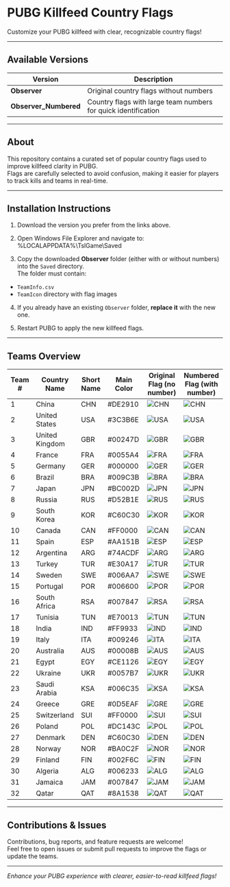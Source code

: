 # PUBG Killfeed Country Flags

Customize your PUBG killfeed with clear, recognizable country flags!

---

## Available Versions

| Version               | Description                                                      |
|-----------------------|------------------------------------------------------------------|
| **Observer**          | Original country flags without numbers                           |
| **Observer_Numbered** | Country flags with large team numbers for quick identification  |
---

## About

This repository contains a curated set of popular country flags used to improve killfeed clarity in PUBG.  
Flags are carefully selected to avoid confusion, making it easier for players to track kills and teams in real-time.

---

## Installation Instructions

1. Download the version you prefer from the links above.

2. Open Windows File Explorer and navigate to:
%LOCALAPPDATA%\TslGame\Saved

3. Copy the downloaded **Observer** folder (either with or without numbers) into the `Saved` directory.  
The folder must contain:  
- `TeamInfo.csv`  
- `TeamIcon` directory with flag images  

4. If you already have an existing `Observer` folder, **replace it** with the new one.

5. Restart PUBG to apply the new killfeed flags.

---

## Teams Overview

| Team # | Country Name    | Short Name | Main Color | Original Flag (no number)                    | Numbered Flag (with number)                     |
|--------|-----------------|------------|------------|----------------------------------------------|------------------------------------------------|
| 1      | China           | CHN        | #DE2910    | ![CHN](Observer/TeamIcon/CHN.png)           | ![CHN](Observer_Numbered/TeamIcon/CHN.png)     |
| 2      | United States   | USA        | #3C3B6E    | ![USA](Observer/TeamIcon/USA.png)           | ![USA](Observer_Numbered/TeamIcon/USA.png)     |
| 3      | United Kingdom  | GBR        | #00247D    | ![GBR](Observer/TeamIcon/GBR.png)           | ![GBR](Observer_Numbered/TeamIcon/GBR.png)     |
| 4      | France          | FRA        | #0055A4    | ![FRA](Observer/TeamIcon/FRA.png)           | ![FRA](Observer_Numbered/TeamIcon/FRA.png)     |
| 5      | Germany         | GER        | #000000    | ![GER](Observer/TeamIcon/GER.png)           | ![GER](Observer_Numbered/TeamIcon/GER.png)     |
| 6      | Brazil          | BRA        | #009C3B    | ![BRA](Observer/TeamIcon/BRA.png)           | ![BRA](Observer_Numbered/TeamIcon/BRA.png)     |
| 7      | Japan           | JPN        | #BC002D    | ![JPN](Observer/TeamIcon/JPN.png)           | ![JPN](Observer_Numbered/TeamIcon/JPN.png)     |
| 8      | Russia          | RUS        | #D52B1E    | ![RUS](Observer/TeamIcon/RUS.png)           | ![RUS](Observer_Numbered/TeamIcon/RUS.png)     |
| 9      | South Korea     | KOR        | #C60C30    | ![KOR](Observer/TeamIcon/KOR.png)           | ![KOR](Observer_Numbered/TeamIcon/KOR.png)     |
| 10     | Canada          | CAN        | #FF0000    | ![CAN](Observer/TeamIcon/CAN.png)           | ![CAN](Observer_Numbered/TeamIcon/CAN.png)     |
| 11     | Spain           | ESP        | #AA151B    | ![ESP](Observer/TeamIcon/ESP.png)           | ![ESP](Observer_Numbered/TeamIcon/ESP.png)     |
| 12     | Argentina       | ARG        | #74ACDF    | ![ARG](Observer/TeamIcon/ARG.png)           | ![ARG](Observer_Numbered/TeamIcon/ARG.png)     |
| 13     | Turkey          | TUR        | #E30A17    | ![TUR](Observer/TeamIcon/TUR.png)           | ![TUR](Observer_Numbered/TeamIcon/TUR.png)     |
| 14     | Sweden          | SWE        | #006AA7    | ![SWE](Observer/TeamIcon/SWE.png)           | ![SWE](Observer_Numbered/TeamIcon/SWE.png)     |
| 15     | Portugal        | POR        | #006600    | ![POR](Observer/TeamIcon/POR.png)           | ![POR](Observer_Numbered/TeamIcon/POR.png)     |
| 16     | South Africa    | RSA        | #007847    | ![RSA](Observer/TeamIcon/RSA.png)           | ![RSA](Observer_Numbered/TeamIcon/RSA.png)     |
| 17     | Tunisia         | TUN        | #E70013    | ![TUN](Observer/TeamIcon/TUN.png)           | ![TUN](Observer_Numbered/TeamIcon/TUN.png)     |
| 18     | India           | IND        | #FF9933    | ![IND](Observer/TeamIcon/IND.png)           | ![IND](Observer_Numbered/TeamIcon/IND.png)     |
| 19     | Italy           | ITA        | #009246    | ![ITA](Observer/TeamIcon/ITA.png)           | ![ITA](Observer_Numbered/TeamIcon/ITA.png)     |
| 20     | Australia       | AUS        | #00008B    | ![AUS](Observer/TeamIcon/AUS.png)           | ![AUS](Observer_Numbered/TeamIcon/AUS.png)     |
| 21     | Egypt           | EGY        | #CE1126    | ![EGY](Observer/TeamIcon/EGY.png)           | ![EGY](Observer_Numbered/TeamIcon/EGY.png)     |
| 22     | Ukraine         | UKR        | #0057B7    | ![UKR](Observer/TeamIcon/UKR.png)           | ![UKR](Observer_Numbered/TeamIcon/UKR.png)     |
| 23     | Saudi Arabia    | KSA        | #006C35    | ![KSA](Observer/TeamIcon/KSA.png)           | ![KSA](Observer_Numbered/TeamIcon/KSA.png)     |
| 24     | Greece          | GRE        | #0D5EAF    | ![GRE](Observer/TeamIcon/GRE.png)           | ![GRE](Observer_Numbered/TeamIcon/GRE.png)     |
| 25     | Switzerland     | SUI        | #FF0000    | ![SUI](Observer/TeamIcon/SUI.png)           | ![SUI](Observer_Numbered/TeamIcon/SUI.png)     |
| 26     | Poland          | POL        | #DC143C    | ![POL](Observer/TeamIcon/POL.png)           | ![POL](Observer_Numbered/TeamIcon/POL.png)     |
| 27     | Denmark         | DEN        | #C60C30    | ![DEN](Observer/TeamIcon/DEN.png)           | ![DEN](Observer_Numbered/TeamIcon/DEN.png)     |
| 28     | Norway          | NOR        | #BA0C2F    | ![NOR](Observer/TeamIcon/NOR.png)           | ![NOR](Observer_Numbered/TeamIcon/NOR.png)     |
| 29     | Finland         | FIN        | #002F6C    | ![FIN](Observer/TeamIcon/FIN.png)           | ![FIN](Observer_Numbered/TeamIcon/FIN.png)     |
| 30     | Algeria         | ALG        | #006233    | ![ALG](Observer/TeamIcon/ALG.png)           | ![ALG](Observer_Numbered/TeamIcon/ALG.png)     |
| 31     | Jamaica         | JAM        | #007847    | ![JAM](Observer/TeamIcon/JAM.png)           | ![JAM](Observer_Numbered/TeamIcon/JAM.png)     |
| 32     | Qatar           | QAT        | #8A1538    | ![QAT](Observer/TeamIcon/QAT.png)           | ![QAT](Observer_Numbered/TeamIcon/QAT.png)     |

---

## Contributions & Issues

Contributions, bug reports, and feature requests are welcome!  
Feel free to open issues or submit pull requests to improve the flags or update the teams.

---

*Enhance your PUBG experience with clearer, easier-to-read killfeed flags!*
